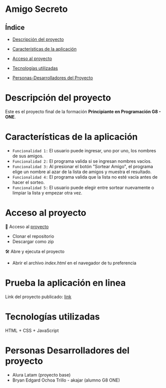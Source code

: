 # Amigo Secreto

## Índice

* [Descripción del proyecto](#descripción-del-proyecto)

* [Características de la aplicación](#Características-de-la-aplicación)

* [Acceso al proyecto](#acceso-proyecto)

* [Tecnologías utilizadas](#tecnologías-utilizadas)

* [Personas-Desarrolladores del Proyecto](#personas-desarrolladores)

# Descripción del proyecto
Este es el proyecto final de la formación **Principiante en Programación G8 - ONE**.

# Características de la aplicación
- `Funcionalidad 1:` El usuario puede ingresar, uno por uno, los nombres de sus amigos.
- `Funcionalidad 2:` El programa valida si se ingresan nombres vacíos.
- `Funcionalidad 3:` Al presionar el botón "Sortear Amigo", el programa elige un nombre al azar de la lista de amigos y muestra el resultado.
- `Funcionalidad 4:` El programa valida que la lista no esté vacía antes de hacer el sorteo.
- `Funcionalidad 5:` El usuario puede elegir entre sortear nuevamente o limpiar la lista y empezar otra vez.

# Acceso al proyecto
📁 Acceso al [proyecto](https://github.com/akajar/one-amigo-secreto)
- Clonar el repositorio
- Descargar como zip

🛠️ Abre y ejecuta el proyecto
- Abrir el archivo *index.html* en el navegador de tu preferencia

# Prueba la aplicación en linea
Link del proyecto publicado: [link](https://akajar.github.io/)

# Tecnologías utilizadas
HTML + CSS + JavaScript

# Personas Desarrolladores del proyecto
- Alura Latam (proyecto base)
- Bryan Edgard Ochoa Trillo - akajar (alumno G8 ONE)


